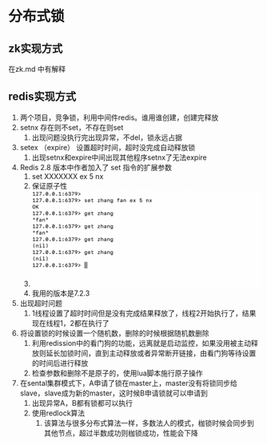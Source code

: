 # 分布式锁
## zk实现方式
在zk.md 中有解释  

## redis实现方式
1. 两个项目，竞争锁，利用中间件redis。谁用谁创建，创建完释放
2. setnx 存在则不set，不存在则set
   1. 出现问题没执行完出现异常，不del，锁永远占据
3. setex （expire） 设置超时时间，超时没完成自动释放锁
   1. 出现setnx和expire中间出现其他程序setnx了无法expire
4. Redis 2.8 版本中作者加入了 set 指令的扩展参数
   1.  set XXXXXXX ex 5 nx
   2. 保证原子性
   3. ![](/技术学习流程/pic/2024-02-21-19-22-00.png)
   4. 我用的版本是7.2.3
5. 出现超时问题
   1. 1线程设置了超时时间但是没有完成结果释放了，线程2开始执行了，结果现在线程1，2都在执行了
6. 将设置锁的时候设置一个随机数，删除的时候根据随机数删除
   1. 利用redission中的看门狗的功能，远离就是启动监控，如果没用被主动释放则延长加锁时间，直到主动释放或者异常断开链接，由看门狗等待设置的时间后进行释放
   2. 检查参数和删除不是原子的，使用lua脚本施行原子操作
7. 在sental集群模式下，A申请了锁在master上，master没有将锁同步给slave，slave成为新的master，这时候B申请锁就可以申请到
   1. 出现异常A，B都有锁都可以执行
   2. 使用redlock算法
      1. 该算法与很多分布式算法一样，多数法人的模式，枷锁时候会同步到其他节点，超过半数成功则枷锁成功，性能会下降
